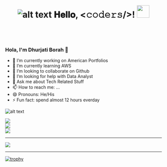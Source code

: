 <h1 align="center">

  ![alt text](<https://www.pinterest.com/pin/87890630203325238/>)
  𝐇𝐞𝐥𝐥𝐨, &lt;𝚌𝚘𝚍𝚎𝚛𝚜/&gt;!
  <img src="GIF/Hi.gif" width="40px" />
</h1>

<br/>
<br/>


### Hola, I'm Dhurjati Borah 👋

- 🔭 I’m currently working on American Portfolios
- 🌱 I’m currently learning AWS 
- 👯 I’m looking to collaborate on Github
- 🤔 I’m looking for help with Data Analyst 
- 💬 Ask me about Tech Related Stuff
- 📫 How to reach me: ...
- 😄 Pronouns: He/His
- ⚡ Fun fact: spend almost 12 hours everday

![alt text](https://images.credly.com/size/120x120/images/d41de2b7-cbc2-47ec-bcf1-ebecbe83872f/GCC_badge_DA_1000x1000.png>)

![](https://github-readme-stats.vercel.app/api?username=iamdhurjati&theme=dark&hide_border=false&include_all_commits=false&count_private=false)<br/>
![](https://github-readme-streak-stats.herokuapp.com/?user=iamdhurjati&theme=dark&hide_border=false)<br/>
![](https://github-readme-stats.vercel.app/api/top-langs/?username=iamdhurjati&theme=dark&hide_border=false&include_all_commits=false&count_private=false&layout=compact)

---
[![](https://visitcount.itsvg.in/api?id=iamdhurjati&icon=0&color=0)](https://visitcount.itsvg.in)

---

[![trophy](https://github-profile-trophy.vercel.app/?username=iamdhurjati&theme=gruvbox)](https://github.com/ryo-ma/github-profile-trophy)
